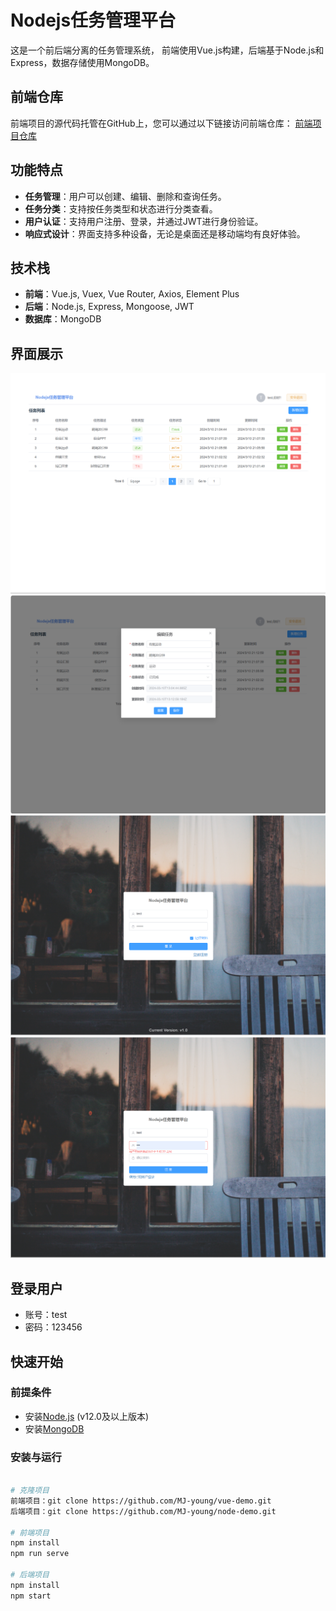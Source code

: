 # Nodejs任务管理平台

这是一个前后端分离的任务管理系统，
前端使用Vue.js构建，后端基于Node.js和Express，数据存储使用MongoDB。

## 前端仓库
前端项目的源代码托管在GitHub上，您可以通过以下链接访问前端仓库：
[前端项目仓库](https://github.com/MJ-young/vue-demo)

## 功能特点

- **任务管理**：用户可以创建、编辑、删除和查询任务。
- **任务分类**：支持按任务类型和状态进行分类查看。
- **用户认证**：支持用户注册、登录，并通过JWT进行身份验证。
- **响应式设计**：界面支持多种设备，无论是桌面还是移动端均有良好体验。

## 技术栈

- **前端**：Vue.js, Vuex, Vue Router, Axios, Element Plus
- **后端**：Node.js, Express, Mongoose, JWT
- **数据库**：MongoDB

## 界面展示

![任务列表](./screenshots/task-list.png)
![任务详情](./screenshots/task-detail.png)
![登录](./screenshots/login.png)
![注册](./screenshots/register.png)

## 登录用户

- 账号：test
- 密码：123456

## 快速开始

### 前提条件

- 安装[Node.js](https://nodejs.org/en/) (v12.0及以上版本)
- 安装[MongoDB](https://www.mongodb.com/try/download/community)

### 安装与运行

```bash

# 克隆项目
前端项目：git clone https://github.com/MJ-young/vue-demo.git
后端项目：git clone https://github.com/MJ-young/node-demo.git

# 前端项目
npm install
npm run serve

# 后端项目
npm install
npm start
